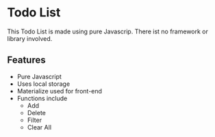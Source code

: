 # Todo List

This Todo List is made using pure Javascrip. There ist no framework or library involved.

## Features

- Pure Javascript
- Uses local storage
- Materialize used for front-end
- Functions include
  - Add
  - Delete
  - Filter
  - Clear All
